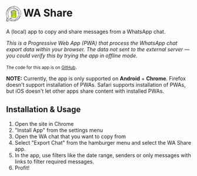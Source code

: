 # <img src="/logo.png" width="40px" style="vertical-align: middle;"/>  WA Share

A (local) app to copy and share messages from a WhatsApp chat.

<div id="instructions">

*This is a Progressive Web App (PWA) that process the WhatsApp chat export data
within your browser. The data not sent to the external server — you could
verify this by trying the app in offline mode.*

<small>The code for this app is on <a href="https://github.com/punchagan/wa-share">GitHub</a></small>.

**NOTE:** Currently, the app is only supported on **Android** +
**Chrome**. Firefox doesn't support installation of PWAs. Safari supports
installation of PWAs, but iOS doesn't let other apps share content with
installed PWAs.

## Installation & Usage

1. Open the site in Chrome
1. "Install App" from the settings menu
1. Open the WA chat that you want to copy from
1. Select "Export Chat" from the hamburger menu and select the WA Share app.
1. In the app, use filters like the date range, senders or only messages with links to filter required messages.
1. Profit!

</div>
